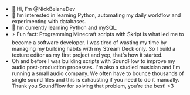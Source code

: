 - 👋 Hi, I’m @NickBelaneDev
- 👀 I’m interested in learning Python, automating my daily workflow and experimenting with databases.
- 🌱 I’m currently learning Python and mySQL.
- ⚡ Fun fact: Programming Minecraft scripts with Skript is what led me to become a software developer. I was tired of wasting my time by managing my building habits with my Stream Deck only. So I build a texture editor as my first project and yep, that's how it started.
- Oh and before I was building scripts with SoundFlow to improve my audio post-production processes. I'm also a studied musician and I'm running a small audio company. We often have to bounce thousands of single sound files and this is exhausting if you need to do it manually. Thank you SoundFlow for solving that problem, you're the best! <3

<!---
NickBelaneDev/NickBelaneDev is a ✨ special ✨ repository because its `README.md` (this file) appears on your GitHub profile.
You can click the Preview link to take a look at your changes.
--->
